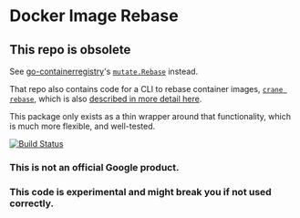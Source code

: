 # Docker Image Rebase

## This repo is obsolete

See
[go-containerregistry](https://godoc.org/github.com/google/go-containerregistry)'s
[`mutate.Rebase`](https://godoc.org/github.com/google/go-containerregistry/pkg/v1/mutate#Rebase)
instead.

That repo also contains code for a CLI to rebase container images, [`crane
rebase`](https://github.com/google/go-containerregistry/blob/master/cmd/crane/doc/crane_rebase.md),
which is also [described in more detail
here](https://github.com/google/go-containerregistry/blob/master/cmd/crane/rebase.md).

This package only exists as a thin wrapper around that functionality, which is
much more flexible, and well-tested.

[![Build Status](https://travis-ci.org/google/image-rebase.svg?branch=master)](https://travis-ci.org/google/image-rebase)

### This is not an official Google product.

### This code is experimental and might break you if not used correctly.
